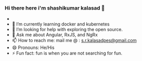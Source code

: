 ### Hi there here i'm shashikumar kalasad 👋

- 
- 🌱 I’m currently learning docker and kubernetes
- 🤔 I’m looking for help with exploring the open source.
- 💬 Ask me about Angular, RxJS,  and NgRx 
- 📫 How to reach me: mail me @ : s.r.kalasadpes@gmail.com
- 😄 Pronouns: He/His
- ⚡ Fun fact: fun is when you are not searching for fun.





